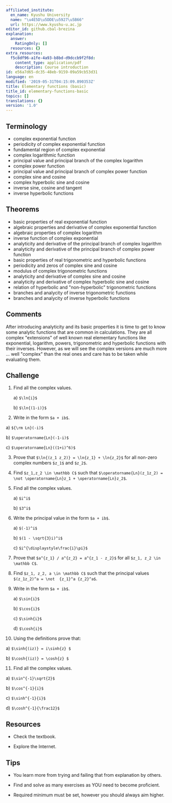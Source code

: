 ```yaml
---
affiliated_institute:
  en_name: Kyushu University
  name: "\u4E5D\u5DDE\u5927\u5B66"
  url: https://www.kyushu-u.ac.jp
editor_id: github.cbal-brezina
explanation:
  answer:
    RatingOnly: []
  resources: {}
extra_resources:
  f5c8df96-a1fe-4a93-b8bd-d9dccb9f2f8d:
    content_type: application/pdf
    description: Course introduction
id: e56a7d65-dc35-48eb-9159-09a59cb53d31
language: en
modified: '2019-05-31T04:15:09.890353Z'
title: Elementary functions (basic)
title_id: elementary-functions-basic
topics: []
translations: {}
version: '1.0'
---
```


## Terminology 
- complex exponential function
- periodicity of complex exponential function
- fundamental region of complex exponential
- complex logarithmic function
- principal value and principal branch  of the complex logarithm 
-  complex power function
-  principal value and principal branch of complex power function
- complex sine and cosine
- complex hyperbolic sine and cosine
- inverse sine, cosine and tangent
- inverse hyperbolic functions








## Theorems

- basic properties of real exponential function
- algebraic properties and derivative of complex exponential function
- algebraic properties of complex logarithm
- inverse function of complex exponential
- analyticity and derivative of the principal branch of  complex logarithm
- analyticity and derivative  of the principal branch of  complex power function
- basic properties of real trigonometric and hyperbolic functions
- periodicity and zeros of complex sine and cosine
- modulus of complex trigonometric functions
- analyticity and derivative of complex sine and cosine
- analyticity and derivative of complex hyperbolic sine and cosine
- relation of hyperbolic and "non-hyperbolic" trigonometric functions
- branches and analycity of inverse trigonometric functions
- branches and analycity of inverse hyperbolic functions





## Comments

After introducing analyticity and its basic properties it is time to get to know some analytic functions that are common in calculations. They are all complex "extensions" of  well known real elementary functions like exponential, logarithm, powers, trigonometric and hyperbolic functions with their inverses. However, as we will see the complex versions are much more ... well "complex" than the real ones and care has to be taken while evaluating them.






## Challenge

1.  Find all the complex values.

    a) `$\ln{i}$`
    
    b) `$\ln{(1-i)}$`
    

2. Write in the form `$a + ib$`.
    
  a) `${\rm Ln}(-i)$`
    
  b) `$\operatorname{Ln}(-1-i)$`
    
  c) `$\operatorname{Ln}((1+i)^6)$`

3. Prove that `$\ln{(z_1 z_2)} = \ln{z_1} + \ln{z_2}$` for all non-zero complex numbers `$z_1$` and `$z_2$`. 

4. Find `$z_1,z_2 \in \mathbb C$` such that `$\operatorname{Ln}(z_1z_2) = \not \operatorname{Ln}z_1 + \operatorname{Ln}z_2$`.

5. Find all the complex values.
    
    a) `$i^i$`

    b) `$3^i$`
    
6. Write the principal value in the form `$a + ib$`.    

    a) `$(-1)^i$`
    
    b) `$(1 - \sqrt{3}i)^i$`
    
    c) `$i^{\displaystyle\frac{i}\pi}$`
    
7. Prove that `$a^{z_1} / a^{z_2} = a^{z_1 - z_2}$` for all `$z_1, z_2 \in \mathbb C$`.

8. Find `$z_1, z_2, a \in \mathbb C$` such that the principal values `$(z_1z_2)^a = \not  {z_1}^a {z_2}^a$`.


9. Write in the form `$a + ib$`.

   a) `$\sin{i}$`
   
   b) `$\cos{i}$`
   
   c) `$\sinh{i}$`
   
   d) `$\cosh{i}$`
   
   
10. Using the definitions prove that:

   a) `$\sinh{(iz)} = i\sinh{z} $`
   
   b) `$\cosh{(iz)} = \cosh{z} $`

11. Find all the complex values.

   a) `$\sin^{-1}\sqrt{2}$`
   
   b) `$\cos^{-1}{i}$`
   
   c) `$\sinh^{-1}{i}$`
   
   d) `$\cosh^{-1}{\frac12}$`









## Resources

- Check the textbook.


- Explore the Internet.


## Tips


- You learn more from trying and failing that from  explanation by others.

- Find and solve as many exercises as YOU need to become proficient.

- Required minimum must be set, however you should always aim higher.






